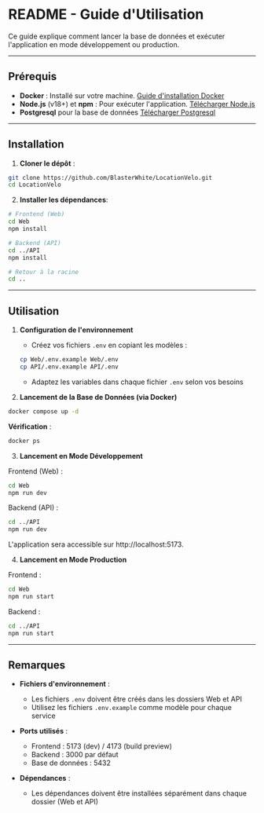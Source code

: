 # README - Guide d'Utilisation

Ce guide explique comment lancer la base de données et exécuter l'application en mode développement ou production.

---

## Prérequis

- **Docker** : Installé sur votre machine. [Guide d'installation Docker](https://docs.docker.com/get-docker/)
- **Node.js** (v18+) et **npm** : Pour exécuter l'application. [Télécharger Node.js](https://nodejs.org/)
- **Postgresql** pour la base de données [Télécharger Postgresql](https://www.postgresql.org/download/)

---

## Installation

1. **Cloner le dépôt** :
```bash
git clone https://github.com/BlasterWhite/LocationVelo.git
cd LocationVelo
```

2. **Installer les dépendances**:
```bash
# Frontend (Web)
cd Web
npm install

# Backend (API)
cd ../API
npm install

# Retour à la racine
cd ..
```

---

## Utilisation

1. **Configuration de l'environnement**
   - Créez vos fichiers `.env` en copiant les modèles :
   ```bash
   cp Web/.env.example Web/.env
   cp API/.env.example API/.env
   ```
   - Adaptez les variables dans chaque fichier `.env` selon vos besoins

2. **Lancement de la Base de Données (via Docker)**
```bash
docker compose up -d
```

**Vérification** :
```bash
docker ps
```

3. **Lancement en Mode Développement**

Frontend (Web) :
```bash
cd Web
npm run dev
```

Backend (API) :
```bash
cd ../API
npm run dev
```

L'application sera accessible sur http://localhost:5173.

4. **Lancement en Mode Production**

Frontend :
```bash
cd Web
npm run start
```

Backend :
```bash
cd ../API
npm run start
```

---

## Remarques

- **Fichiers d'environnement** :
  - Les fichiers `.env` doivent être créés dans les dossiers Web et API
  - Utilisez les fichiers `.env.example` comme modèle pour chaque service

- **Ports utilisés** :
  - Frontend : 5173 (dev) / 4173 (build preview)
  - Backend : 3000 par défaut
  - Base de données : 5432

- **Dépendances** :
  - Les dépendances doivent être installées séparément dans chaque dossier (Web et API)
